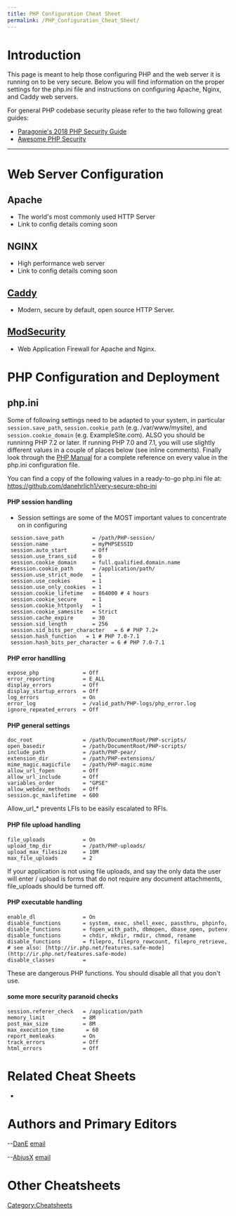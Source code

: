 ```yaml
---
title: PHP Configuration Cheat Sheet
permalink: /PHP_Configuration_Cheat_Sheet/
---
```


Introduction
============

This page is meant to help those configuring PHP and the web server it is running on to be very secure. Below you will find information on the proper settings for the php.ini file and instructions on configuring Apache, Nginx, and Caddy web servers.

For general PHP codebase security please refer to the two following great guides:
- [Paragonie's 2018 PHP Security Guide](https://paragonie.com/blog/2017/12/2018-guide-building-secure-php-software)
- [Awesome PHP Security](https://github.com/guardrailsio/awesome-php-security)

------------------------------------------------------------------------

Web Server Configuration
========================

Apache
------
- The world's most commonly used HTTP Server
- Link to config details coming soon

NGINX
------
- High performance web server
- Link to config details coming soon

[Caddy](https://caddyserver.com)
------
- Modern, secure by default, open source HTTP Server.

[ModSecurity](https://github.com/SpiderLabs/ModSecurity)
------
- Web Application Firewall for Apache and Nginx.

PHP Configuration and Deployment
================================


php.ini
-------

Some of following settings need to be adapted to your system, in particular `session.save_path`, `session.cookie_path` (e.g. /var/www/mysite), and `session.cookie_domain` (e.g. ExampleSite.com). ALSO you should be runninng PHP 7.2 or later. If running PHP 7.0 and 7.1, you will use slightly different values in a couple of places below (see inline comments). Finally look through the [PHP Manual](http://www.php.net/manual/ini.core.php) for a complete reference on every value in the php.ini configuration file.

You can find a copy of the following values in a ready-to-go php.ini file at: https://github.com/danehrlich1/very-secure-php-ini

#### PHP session handling
- Session settings are some of the MOST important values to concentrate on in configuring

```
 session.save_path         = /path/PHP-session/
 session.name              = myPHPSESSID
 session.auto_start        = Off
 session.use_trans_sid     = 0
 session.cookie_domain     = full.qualified.domain.name
 #session.cookie_path      = /application/path/
 session.use_strict_mode   = 1
 session.use_cookies       = 1
 session.use_only_cookies  = 1
 session.cookie_lifetime   = 864000 # 4 hours 
 session.cookie_secure     = 1
 session.cookie_httponly   = 1
 session.cookie_samesite   = Strict
 session.cache_expire      = 30 
 session.sid_length        = 256
 session.sid_bits_per_character   = 6 # PHP 7.2+
 session.hash_function   = 1 # PHP 7.0-7.1
 session.hash_bits_per_character = 6 # PHP 7.0-7.1
 ```
 
#### PHP error handlling

```
expose_php              = Off
error_reporting         = E_ALL
display_errors          = Off
display_startup_errors  = Off
log_errors              = On
error_log               = /valid_path/PHP-logs/php_error.log
ignore_repeated_errors  = Off
```

#### PHP general settings
```
doc_root                = /path/DocumentRoot/PHP-scripts/
open_basedir            = /path/DocumentRoot/PHP-scripts/
include_path            = /path/PHP-pear/
extension_dir           = /path/PHP-extensions/
mime_magic.magicfile    = /path/PHP-magic.mime
allow_url_fopen         = Off
allow_url_include       = Off
variables_order         = "GPSE"
allow_webdav_methods    = Off
session.gc_maxlifetime  = 600
```
Allow_url_\* prevents LFIs to be easily escalated to RFIs.

#### PHP file upload handling
```
file_uploads            = On
upload_tmp_dir          = /path/PHP-uploads/
upload_max_filesize     = 10M
max_file_uploads        = 2
```
If your application is not using file uploads, and say the only data the user will enter / upload is forms that do not require any document attachments, file_uploads should be turned off.

#### PHP executable handling
```
enable_dl               = On
disable_functions       = system, exec, shell_exec, passthru, phpinfo, show_source, popen, proc_open
disable_functions       = fopen_with_path, dbmopen, dbase_open, putenv, move_uploaded_file
disable_functions       = chdir, mkdir, rmdir, chmod, rename
disable_functions       = filepro, filepro_rowcount, filepro_retrieve, posix_mkfifo
# see also: [http://ir.php.net/features.safe-mode](http://ir.php.net/features.safe-mode)
disable_classes         = 
```
These are dangerous PHP functions. You should disable all that you don't use.


#### some more security paranoid checks
```
session.referer_check   = /application/path
memory_limit            = 8M
post_max_size           = 8M
max_execution_time       = 60
report_memleaks         = On
track_errors            = Off
html_errors             = Off
```

Related Cheat Sheets
====================

-

Authors and Primary Editors
===========================

--[DanE](/User:Dan_Ehrlich\ "wikilink") [email](mailto:dan.ehrlich@owasp.org)

--[AbiusX](/User:Abbas_Naderi\ "wikilink") [email](mailto:abbas.naderi@owasp.org)


Other Cheatsheets
=================

[Category:Cheatsheets](/Category:Cheatsheets "wikilink")
